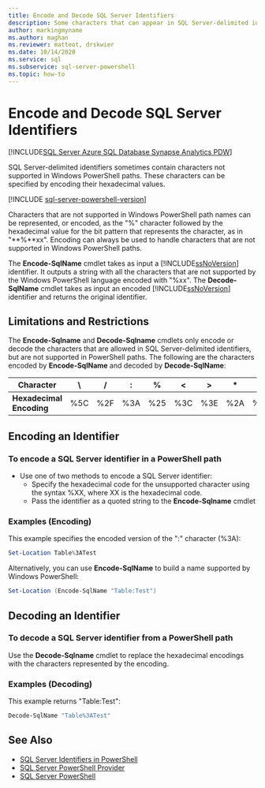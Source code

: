 ```yaml
---
title: Encode and Decode SQL Server Identifiers
description: Some characters that can appear in SQL Server-delimited identifiers are not supported in Windows PowerShell paths. Learn how to include them by representing them with their hexadecimal values.
author: markingmyname
ms.author: maghan
ms.reviewer: matteot, drskwier
ms.date: 10/14/2020
ms.service: sql
ms.subservice: sql-server-powershell
ms.topic: how-to
---
```


# Encode and Decode SQL Server Identifiers

[!INCLUDE[SQL Server Azure SQL Database Synapse Analytics PDW](../includes/applies-to-version/sql-asdb-asdbmi-asa-pdw.md)]

SQL Server-delimited identifiers sometimes contain characters not supported in Windows PowerShell paths. These characters can be specified by encoding their hexadecimal values.

[!INCLUDE [sql-server-powershell-version](../includes/sql-server-powershell-version.md)]

Characters that are not supported in Windows PowerShell path names can be represented, or encoded, as the "%" character followed by the hexadecimal value for the bit pattern that represents the character, as in "**%**xx". Encoding can always be used to handle characters that are not supported in Windows PowerShell paths.

The **Encode-SqlName** cmdlet takes as input a [!INCLUDE[ssNoVersion](../includes/ssnoversion-md.md)] identifier. It outputs a string with all the characters that are not supported by the Windows PowerShell language encoded with "%xx". The **Decode-SqlName** cmdlet takes as input an encoded [!INCLUDE[ssNoVersion](../includes/ssnoversion-md.md)] identifier and returns the original identifier.  

## Limitations and Restrictions

The **Encode-Sqlname** and **Decode-Sqlname** cmdlets only encode or decode the characters that are allowed in SQL Server-delimited identifiers, but are not supported in PowerShell paths. The following are the characters encoded by **Encode-SqlName** and decoded by **Decode-SqlName**:

|**Character**|\ |/|:|%|\<|>|*|?|[|]|&#124;|  
|-|-|-|-|-|-|-|-|-|-|-|-|
|**Hexadecimal Encoding**|%5C|%2F|%3A|%25|%3C|%3E|%2A|%3F|%5B|%5D|%7C|

## Encoding an Identifier  

### To encode a SQL Server identifier in a PowerShell path

- Use one of two methods to encode a SQL Server identifier:
    - Specify the hexadecimal code for the unsupported character using the syntax %XX, where XX is the hexadecimal code.
    - Pass the identifier as a quoted string to the **Encode-Sqlname** cmdlet

### Examples (Encoding)

This example specifies the encoded version of the ":" character (%3A):

```powershell
Set-Location Table%3ATest
```

Alternatively, you can use **Encode-SqlName** to build a name supported by Windows PowerShell:

```powershell
Set-Location (Encode-SqlName "Table:Test")
```

## Decoding an Identifier

### To decode a SQL Server identifier from a PowerShell path

Use the **Decode-Sqlname** cmdlet to replace the hexadecimal encodings with the characters represented by the encoding.

### Examples (Decoding)

This example returns "Table:Test":

```powershell
Decode-SqlName "Table%3ATest"
```

## See Also

- [SQL Server Identifiers in PowerShell](sql-server-identifiers-in-powershell.md)
- [SQL Server PowerShell Provider](sql-server-powershell-provider.md)
- [SQL Server PowerShell](sql-server-powershell.md)  
